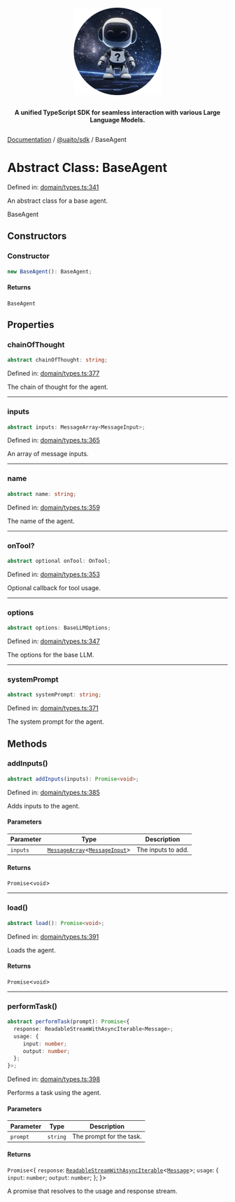 <div style="display:flex; flex-direction:column; align-items:center;">
<p align="center">
  <img src="../UAITO.png" alt="UAITO Logo" width="200"/>
</p>

<p align="center">
  <strong>A unified TypeScript SDK for seamless interaction with various Large Language Models.</strong>
</p>
</div>

[Documentation](README.md) / [@uaito/sdk](@uaito.sdk.md) / BaseAgent

# Abstract Class: BaseAgent

Defined in: [domain/types.ts:341](https://github.com/elribonazo/uaito/blob/32b7ed681e19ab2b616ebe6cb537c3852aa82ced/packages/sdk/src/domain/types.ts#L341)

An abstract class for a base agent.

 BaseAgent

## Constructors

### Constructor

```ts
new BaseAgent(): BaseAgent;
```

#### Returns

`BaseAgent`

## Properties

### chainOfThought

```ts
abstract chainOfThought: string;
```

Defined in: [domain/types.ts:377](https://github.com/elribonazo/uaito/blob/32b7ed681e19ab2b616ebe6cb537c3852aa82ced/packages/sdk/src/domain/types.ts#L377)

The chain of thought for the agent.

***

### inputs

```ts
abstract inputs: MessageArray<MessageInput>;
```

Defined in: [domain/types.ts:365](https://github.com/elribonazo/uaito/blob/32b7ed681e19ab2b616ebe6cb537c3852aa82ced/packages/sdk/src/domain/types.ts#L365)

An array of message inputs.

***

### name

```ts
abstract name: string;
```

Defined in: [domain/types.ts:359](https://github.com/elribonazo/uaito/blob/32b7ed681e19ab2b616ebe6cb537c3852aa82ced/packages/sdk/src/domain/types.ts#L359)

The name of the agent.

***

### onTool?

```ts
abstract optional onTool: OnTool;
```

Defined in: [domain/types.ts:353](https://github.com/elribonazo/uaito/blob/32b7ed681e19ab2b616ebe6cb537c3852aa82ced/packages/sdk/src/domain/types.ts#L353)

Optional callback for tool usage.

***

### options

```ts
abstract options: BaseLLMOptions;
```

Defined in: [domain/types.ts:347](https://github.com/elribonazo/uaito/blob/32b7ed681e19ab2b616ebe6cb537c3852aa82ced/packages/sdk/src/domain/types.ts#L347)

The options for the base LLM.

***

### systemPrompt

```ts
abstract systemPrompt: string;
```

Defined in: [domain/types.ts:371](https://github.com/elribonazo/uaito/blob/32b7ed681e19ab2b616ebe6cb537c3852aa82ced/packages/sdk/src/domain/types.ts#L371)

The system prompt for the agent.

## Methods

### addInputs()

```ts
abstract addInputs(inputs): Promise<void>;
```

Defined in: [domain/types.ts:385](https://github.com/elribonazo/uaito/blob/32b7ed681e19ab2b616ebe6cb537c3852aa82ced/packages/sdk/src/domain/types.ts#L385)

Adds inputs to the agent.

#### Parameters

| Parameter | Type | Description |
| ------ | ------ | ------ |
| `inputs` | [`MessageArray`](@uaito.sdk.Class.MessageArray.md)\<[`MessageInput`](@uaito.sdk.TypeAlias.MessageInput.md)\> | The inputs to add. |

#### Returns

`Promise`\<`void`\>

***

### load()

```ts
abstract load(): Promise<void>;
```

Defined in: [domain/types.ts:391](https://github.com/elribonazo/uaito/blob/32b7ed681e19ab2b616ebe6cb537c3852aa82ced/packages/sdk/src/domain/types.ts#L391)

Loads the agent.

#### Returns

`Promise`\<`void`\>

***

### performTask()

```ts
abstract performTask(prompt): Promise<{
  response: ReadableStreamWithAsyncIterable<Message>;
  usage: {
     input: number;
     output: number;
  };
}>;
```

Defined in: [domain/types.ts:398](https://github.com/elribonazo/uaito/blob/32b7ed681e19ab2b616ebe6cb537c3852aa82ced/packages/sdk/src/domain/types.ts#L398)

Performs a task using the agent.

#### Parameters

| Parameter | Type | Description |
| ------ | ------ | ------ |
| `prompt` | `string` | The prompt for the task. |

#### Returns

`Promise`\<\{
  `response`: [`ReadableStreamWithAsyncIterable`](@uaito.sdk.TypeAlias.ReadableStreamWithAsyncIterable.md)\<[`Message`](@uaito.sdk.TypeAlias.Message.md)\>;
  `usage`: \{
     `input`: `number`;
     `output`: `number`;
  \};
\}\>

A promise that resolves to the usage and response stream.
